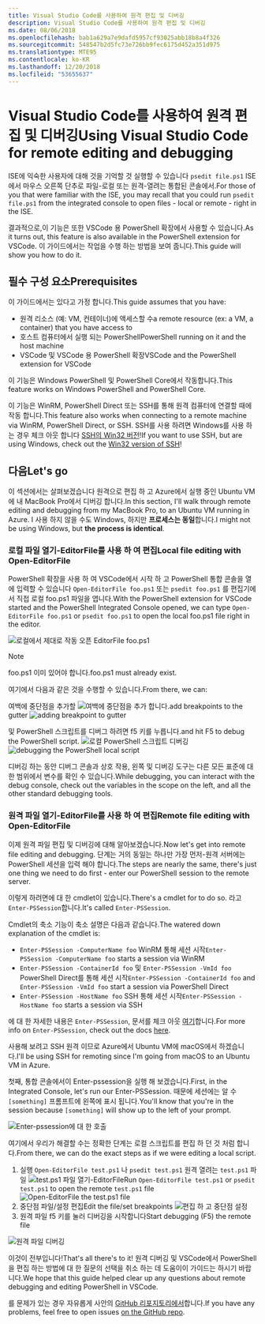 ```yaml
---
title: Visual Studio Code를 사용하여 원격 편집 및 디버깅
description: Visual Studio Code를 사용하여 원격 편집 및 디버깅
ms.date: 08/06/2018
ms.openlocfilehash: bab1a629a7e9dafd5957cf93025abb18b8a4f326
ms.sourcegitcommit: 548547b2d5fc73e726bb9fec6175d452a351d975
ms.translationtype: MTE95
ms.contentlocale: ko-KR
ms.lasthandoff: 12/20/2018
ms.locfileid: "53655637"
---
```

# <a name="using-visual-studio-code-for-remote-editing-and-debugging"></a><span data-ttu-id="d6bea-103">Visual Studio Code를 사용하여 원격 편집 및 디버깅</span><span class="sxs-lookup"><span data-stu-id="d6bea-103">Using Visual Studio Code for remote editing and debugging</span></span>

<span data-ttu-id="d6bea-104">ISE에 익숙한 사용자에 대해 것을 기억할 것 실행할 수 있습니다 `psedit file.ps1` ISE에서 마우스 오른쪽 단추로 파일-로컬 또는 원격-열려는 통합된 콘솔에서.</span><span class="sxs-lookup"><span data-stu-id="d6bea-104">For those of you that were familiar with the ISE, you may recall that you could run `psedit file.ps1` from the integrated console to open files - local or remote - right in the ISE.</span></span>

<span data-ttu-id="d6bea-105">결과적으로,이 기능은 또한 VSCode 용 PowerShell 확장에서 사용할 수 있습니다.</span><span class="sxs-lookup"><span data-stu-id="d6bea-105">As it turns out, this feature is also available in the PowerShell extension for VSCode.</span></span> <span data-ttu-id="d6bea-106">이 가이드에서는 작업을 수행 하는 방법을 보여 줍니다.</span><span class="sxs-lookup"><span data-stu-id="d6bea-106">This guide will show you how to do it.</span></span>

## <a name="prerequisites"></a><span data-ttu-id="d6bea-107">필수 구성 요소</span><span class="sxs-lookup"><span data-stu-id="d6bea-107">Prerequisites</span></span>

<span data-ttu-id="d6bea-108">이 가이드에서는 있다고 가정 합니다.</span><span class="sxs-lookup"><span data-stu-id="d6bea-108">This guide assumes that you have:</span></span>

- <span data-ttu-id="d6bea-109">원격 리소스 (예: VM, 컨테이너)에 액세스할 수</span><span class="sxs-lookup"><span data-stu-id="d6bea-109">a remote resource (ex: a VM, a container) that you have access to</span></span>
- <span data-ttu-id="d6bea-110">호스트 컴퓨터에서 실행 되는 PowerShell</span><span class="sxs-lookup"><span data-stu-id="d6bea-110">PowerShell running on it and the host machine</span></span>
- <span data-ttu-id="d6bea-111">VSCode 및 VSCode 용 PowerShell 확장</span><span class="sxs-lookup"><span data-stu-id="d6bea-111">VSCode and the PowerShell extension for VSCode</span></span>

<span data-ttu-id="d6bea-112">이 기능은 Windows PowerShell 및 PowerShell Core에서 작동합니다.</span><span class="sxs-lookup"><span data-stu-id="d6bea-112">This feature works on Windows PowerShell and PowerShell Core.</span></span>

<span data-ttu-id="d6bea-113">이 기능은 WinRM, PowerShell Direct 또는 SSH를 통해 원격 컴퓨터에 연결할 때에 작동 합니다.</span><span class="sxs-lookup"><span data-stu-id="d6bea-113">This feature also works when connecting to a remote machine via WinRM, PowerShell Direct, or SSH.</span></span> <span data-ttu-id="d6bea-114">SSH를 사용 하려면 Windows를 사용 하는 경우 체크 아웃 합니다 [SSH의 Win32 버전](https://github.com/PowerShell/Win32-OpenSSH)!</span><span class="sxs-lookup"><span data-stu-id="d6bea-114">If you want to use SSH, but are using Windows, check out the [Win32 version of SSH](https://github.com/PowerShell/Win32-OpenSSH)!</span></span>

## <a name="lets-go"></a><span data-ttu-id="d6bea-115">다음</span><span class="sxs-lookup"><span data-stu-id="d6bea-115">Let's go</span></span>

<span data-ttu-id="d6bea-116">이 섹션에서는 살펴보겠습니다 원격으로 편집 하 고 Azure에서 실행 중인 Ubuntu VM에 내 MacBook Pro에서 디버깅 합니다.</span><span class="sxs-lookup"><span data-stu-id="d6bea-116">In this section, I'll walk through remote editing and debugging from my MacBook Pro, to an Ubuntu VM running in Azure.</span></span> <span data-ttu-id="d6bea-117">I 사용 하지 않을 수도 Windows, 하지만 **프로세스는 동일**합니다.</span><span class="sxs-lookup"><span data-stu-id="d6bea-117">I might not be using Windows, but **the process is identical**.</span></span>

### <a name="local-file-editing-with-open-editorfile"></a><span data-ttu-id="d6bea-118">로컬 파일 열기-EditorFile를 사용 하 여 편집</span><span class="sxs-lookup"><span data-stu-id="d6bea-118">Local file editing with Open-EditorFile</span></span>

<span data-ttu-id="d6bea-119">PowerShell 확장을 사용 하 여 VSCode에서 시작 하 고 PowerShell 통합 콘솔을 열에 입력할 수 있습니다 `Open-EditorFile foo.ps1` 또는 `psedit foo.ps1` 를 편집기에서 직접 로컬 foo.ps1 파일을 엽니다.</span><span class="sxs-lookup"><span data-stu-id="d6bea-119">With the PowerShell extension for VSCode started and the PowerShell Integrated Console opened, we can type `Open-EditorFile foo.ps1` or `psedit foo.ps1` to open the local foo.ps1 file right in the editor.</span></span>

![로컬에서 제대로 작동 오픈 EditorFile foo.ps1](https://user-images.githubusercontent.com/2644648/34895897-7c2c46ac-f79c-11e7-9410-a252aff52f13.png)

>[!NOTE]
> <span data-ttu-id="d6bea-121">foo.ps1 이미 있어야 합니다.</span><span class="sxs-lookup"><span data-stu-id="d6bea-121">foo.ps1 must already exist.</span></span>

<span data-ttu-id="d6bea-122">여기에서 다음과 같은 것을 수행할 수 있습니다.</span><span class="sxs-lookup"><span data-stu-id="d6bea-122">From there, we can:</span></span>

<span data-ttu-id="d6bea-123">여백에 중단점을 추가할 ![여백에 중단점을 추가 합니다.](https://user-images.githubusercontent.com/2644648/34895893-7bdc38e2-f79c-11e7-8026-8ad53f9a1bad.png)</span><span class="sxs-lookup"><span data-stu-id="d6bea-123">add breakpoints to the gutter ![adding breakpoint to gutter](https://user-images.githubusercontent.com/2644648/34895893-7bdc38e2-f79c-11e7-8026-8ad53f9a1bad.png)</span></span>

<span data-ttu-id="d6bea-124">및 PowerShell 스크립트를 디버그 하려면 f5 키를 누릅니다.</span><span class="sxs-lookup"><span data-stu-id="d6bea-124">and hit F5 to debug the PowerShell script.</span></span>
<span data-ttu-id="d6bea-125">![로컬 PowerShell 스크립트 디버깅](https://user-images.githubusercontent.com/2644648/34895894-7bedb874-f79c-11e7-9180-7e0dc2d02af8.png)</span><span class="sxs-lookup"><span data-stu-id="d6bea-125">![debugging the PowerShell local script](https://user-images.githubusercontent.com/2644648/34895894-7bedb874-f79c-11e7-9180-7e0dc2d02af8.png)</span></span>

<span data-ttu-id="d6bea-126">디버깅 하는 동안 디버그 콘솔과 상호 작용, 왼쪽 및 디버깅 도구는 다른 모든 표준에 대 한 범위에서 변수를 확인 수 있습니다.</span><span class="sxs-lookup"><span data-stu-id="d6bea-126">While debugging, you can interact with the debug console, check out the variables in the scope on the left, and all the other standard debugging tools.</span></span>

### <a name="remote-file-editing-with-open-editorfile"></a><span data-ttu-id="d6bea-127">원격 파일 열기-EditorFile를 사용 하 여 편집</span><span class="sxs-lookup"><span data-stu-id="d6bea-127">Remote file editing with Open-EditorFile</span></span>

<span data-ttu-id="d6bea-128">이제 원격 파일 편집 및 디버깅에 대해 알아보겠습니다.</span><span class="sxs-lookup"><span data-stu-id="d6bea-128">Now let's get into remote file editing and debugging.</span></span> <span data-ttu-id="d6bea-129">단계는 거의 동일는 하나만 가장 먼저-원격 서버에는 PowerShell 세션을 입력 해야 합니다.</span><span class="sxs-lookup"><span data-stu-id="d6bea-129">The steps are nearly the same, there's just one thing we need to do first - enter our PowerShell session to the remote server.</span></span>

<span data-ttu-id="d6bea-130">이렇게 하려면에 대 한 cmdlet이 있습니다.</span><span class="sxs-lookup"><span data-stu-id="d6bea-130">There's a cmdlet for to do so.</span></span> <span data-ttu-id="d6bea-131">라고 `Enter-PSSession`합니다.</span><span class="sxs-lookup"><span data-stu-id="d6bea-131">It's called `Enter-PSSession`.</span></span>

<span data-ttu-id="d6bea-132">Cmdlet의 축소 기능이 축소 설명은 다음과 같습니다.</span><span class="sxs-lookup"><span data-stu-id="d6bea-132">The watered down explanation of the cmdlet is:</span></span>

- <span data-ttu-id="d6bea-133">`Enter-PSSession -ComputerName foo` WinRM 통해 세션 시작</span><span class="sxs-lookup"><span data-stu-id="d6bea-133">`Enter-PSSession -ComputerName foo` starts a session via WinRM</span></span>
- <span data-ttu-id="d6bea-134">`Enter-PSSession -ContainerId foo` 및 `Enter-PSSession -VmId foo` PowerShell Direct를 통해 세션 시작</span><span class="sxs-lookup"><span data-stu-id="d6bea-134">`Enter-PSSession -ContainerId foo` and `Enter-PSSession -VmId foo` start a session via PowerShell Direct</span></span>
- <span data-ttu-id="d6bea-135">`Enter-PSSession -HostName foo` SSH 통해 세션 시작</span><span class="sxs-lookup"><span data-stu-id="d6bea-135">`Enter-PSSession -HostName foo` starts a session via SSH</span></span>

<span data-ttu-id="d6bea-136">에 대 한 자세한 내용은 `Enter-PSSession`, 문서를 체크 아웃 [여기](https://docs.microsoft.com/en-us/powershell/module/microsoft.powershell.core/enter-pssession?view=powershell-6)합니다.</span><span class="sxs-lookup"><span data-stu-id="d6bea-136">For more info on `Enter-PSSession`, check out the docs [here](https://docs.microsoft.com/en-us/powershell/module/microsoft.powershell.core/enter-pssession?view=powershell-6).</span></span>

<span data-ttu-id="d6bea-137">사용해 보려고 SSH 원격 이므로 Azure에서 Ubuntu VM에 macOS에서 하겠습니다.</span><span class="sxs-lookup"><span data-stu-id="d6bea-137">I'll be using SSH for remoting since I'm going from macOS to an Ubuntu VM in Azure.</span></span>

<span data-ttu-id="d6bea-138">첫째, 통합 콘솔에서이 Enter-pssession을 실행 해 보겠습니다.</span><span class="sxs-lookup"><span data-stu-id="d6bea-138">First, in the Integrated Console, let's run our Enter-PSSession.</span></span> <span data-ttu-id="d6bea-139">때문에 세션에는 알 수 `[something]` 프롬프트에 왼쪽에 표시 됩니다.</span><span class="sxs-lookup"><span data-stu-id="d6bea-139">You'll know that you're in the session because `[something]` will show up to the left of your prompt.</span></span>

![Enter-pssession에 대 한 호출](https://user-images.githubusercontent.com/2644648/34895896-7c18e0bc-f79c-11e7-9b36-6f4bd0e9b0db.png)

<span data-ttu-id="d6bea-141">여기에서 우리가 해결할 수는 정확한 단계는 로컬 스크립트를 편집 하 던 것 처럼 합니다.</span><span class="sxs-lookup"><span data-stu-id="d6bea-141">From there, we can do the exact steps as if we were editing a local script.</span></span>

1. <span data-ttu-id="d6bea-142">실행 `Open-EditorFile test.ps1` 나 `psedit test.ps1` 원격 열려는 `test.ps1` 파일 ![test.ps1 파일 열기-EditorFile](https://user-images.githubusercontent.com/2644648/34895898-7c3e6a12-f79c-11e7-8bdf-549b591ecbcb.png)</span><span class="sxs-lookup"><span data-stu-id="d6bea-142">Run `Open-EditorFile test.ps1` or `psedit test.ps1` to open the remote `test.ps1` file ![Open-EditorFile the test.ps1 file](https://user-images.githubusercontent.com/2644648/34895898-7c3e6a12-f79c-11e7-8bdf-549b591ecbcb.png)</span></span>
2. <span data-ttu-id="d6bea-143">중단점 파일/설정 편집</span><span class="sxs-lookup"><span data-stu-id="d6bea-143">Edit the file/set breakpoints</span></span> ![편집 하 고 중단점 설정](https://user-images.githubusercontent.com/2644648/34895892-7bb68246-f79c-11e7-8c0a-c2121773afbb.png)
3. <span data-ttu-id="d6bea-145">원격 파일 f5 키를 눌러 디버깅을 시작합니다</span><span class="sxs-lookup"><span data-stu-id="d6bea-145">Start debugging (F5) the remote file</span></span>

![원격 파일 디버깅](https://user-images.githubusercontent.com/2644648/34895895-7c040782-f79c-11e7-93ea-47724fa5c10d.png)

<span data-ttu-id="d6bea-147">이것이 전부입니다!</span><span class="sxs-lookup"><span data-stu-id="d6bea-147">That's all there's to it!</span></span> <span data-ttu-id="d6bea-148">원격 디버깅 및 VSCode에서 PowerShell을 편집 하는 방법에 대 한 질문의 선택을 취소 하는 데 도움이이 가이드는 하시기 바랍니다.</span><span class="sxs-lookup"><span data-stu-id="d6bea-148">We hope that this guide helped clear up any questions about remote debugging and editing PowerShell in VSCode.</span></span>

<span data-ttu-id="d6bea-149">를 문제가 있는 경우 자유롭게 사안의 [GitHub 리포지토리에서](http://github.com/powershell/vscode-powershell)합니다.</span><span class="sxs-lookup"><span data-stu-id="d6bea-149">If you have any problems, feel free to open issues [on the GitHub repo](http://github.com/powershell/vscode-powershell).</span></span>
